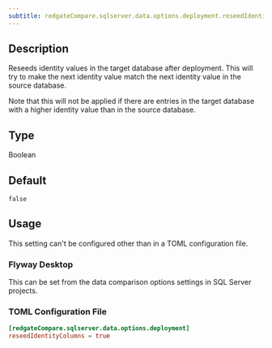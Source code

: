 ```yaml
---
subtitle: redgateCompare.sqlserver.data.options.deployment.reseedIdentityColumns
---
```


## Description

Reseeds identity values in the target database after deployment. This will try to make the next identity value match the next identity value in the source database.

Note that this will not be applied if there are entries in the target database with a higher identity value than in the source database.

## Type

Boolean

## Default

`false`

## Usage

This setting can't be configured other than in a TOML configuration file.

### Flyway Desktop

This can be set from the data comparison options settings in SQL Server projects.

### TOML Configuration File

```toml
[redgateCompare.sqlserver.data.options.deployment]
reseedIdentityColumns = true
```
